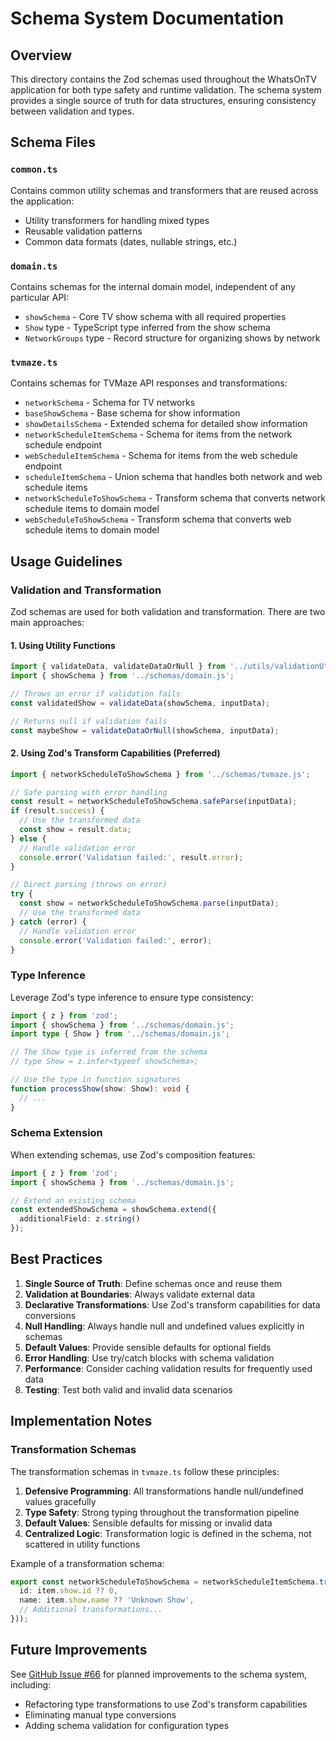 # Schema System Documentation

## Overview

This directory contains the Zod schemas used throughout the WhatsOnTV application for both type safety and runtime validation. The schema system provides a single source of truth for data structures, ensuring consistency between validation and types.

## Schema Files

### `common.ts`

Contains common utility schemas and transformers that are reused across the application:

- Utility transformers for handling mixed types
- Reusable validation patterns
- Common data formats (dates, nullable strings, etc.)

### `domain.ts`

Contains schemas for the internal domain model, independent of any particular API:

- `showSchema` - Core TV show schema with all required properties
- `Show` type - TypeScript type inferred from the show schema
- `NetworkGroups` type - Record structure for organizing shows by network

### `tvmaze.ts`

Contains schemas for TVMaze API responses and transformations:

- `networkSchema` - Schema for TV networks
- `baseShowSchema` - Base schema for show information
- `showDetailsSchema` - Extended schema for detailed show information
- `networkScheduleItemSchema` - Schema for items from the network schedule endpoint
- `webScheduleItemSchema` - Schema for items from the web schedule endpoint
- `scheduleItemSchema` - Union schema that handles both network and web schedule items
- `networkScheduleToShowSchema` - Transform schema that converts network schedule items to domain model
- `webScheduleToShowSchema` - Transform schema that converts web schedule items to domain model

## Usage Guidelines

### Validation and Transformation

Zod schemas are used for both validation and transformation. There are two main approaches:

#### 1. Using Utility Functions

```typescript
import { validateData, validateDataOrNull } from '../utils/validationUtils.js';
import { showSchema } from '../schemas/domain.js';

// Throws an error if validation fails
const validatedShow = validateData(showSchema, inputData);

// Returns null if validation fails
const maybeShow = validateDataOrNull(showSchema, inputData);
```

#### 2. Using Zod's Transform Capabilities (Preferred)

```typescript
import { networkScheduleToShowSchema } from '../schemas/tvmaze.js';

// Safe parsing with error handling
const result = networkScheduleToShowSchema.safeParse(inputData);
if (result.success) {
  // Use the transformed data
  const show = result.data;
} else {
  // Handle validation error
  console.error('Validation failed:', result.error);
}

// Direct parsing (throws on error)
try {
  const show = networkScheduleToShowSchema.parse(inputData);
  // Use the transformed data
} catch (error) {
  // Handle validation error
  console.error('Validation failed:', error);
}
```

### Type Inference

Leverage Zod's type inference to ensure type consistency:

```typescript
import { z } from 'zod';
import { showSchema } from '../schemas/domain.js';
import type { Show } from '../schemas/domain.js';

// The Show type is inferred from the schema
// type Show = z.infer<typeof showSchema>;

// Use the type in function signatures
function processShow(show: Show): void {
  // ...
}
```

### Schema Extension

When extending schemas, use Zod's composition features:

```typescript
import { z } from 'zod';
import { showSchema } from '../schemas/domain.js';

// Extend an existing schema
const extendedShowSchema = showSchema.extend({
  additionalField: z.string()
});
```

## Best Practices

1. **Single Source of Truth**: Define schemas once and reuse them
2. **Validation at Boundaries**: Always validate external data
3. **Declarative Transformations**: Use Zod's transform capabilities for data conversions
4. **Null Handling**: Always handle null and undefined values explicitly in schemas
5. **Default Values**: Provide sensible defaults for optional fields
6. **Error Handling**: Use try/catch blocks with schema validation
7. **Performance**: Consider caching validation results for frequently used data
8. **Testing**: Test both valid and invalid data scenarios

## Implementation Notes

### Transformation Schemas

The transformation schemas in `tvmaze.ts` follow these principles:

1. **Defensive Programming**: All transformations handle null/undefined values gracefully
2. **Type Safety**: Strong typing throughout the transformation pipeline
3. **Default Values**: Sensible defaults for missing or invalid data
4. **Centralized Logic**: Transformation logic is defined in the schema, not scattered in utility functions

Example of a transformation schema:

```typescript
export const networkScheduleToShowSchema = networkScheduleItemSchema.transform((item) => ({
  id: item.show.id ?? 0,
  name: item.show.name ?? 'Unknown Show',
  // Additional transformations...
}));
```

## Future Improvements

See [GitHub Issue #66](https://github.com/szeller/whatsontv/issues/66) for planned improvements to the schema system, including:

- Refactoring type transformations to use Zod's transform capabilities
- Eliminating manual type conversions
- Adding schema validation for configuration types
